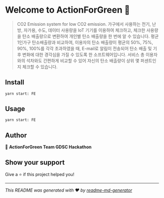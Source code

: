 # Welcome to ActionForGreen 👋

> CO2 Emission system for low CO2 emission.
> 가구에서 사용하는 전기, 난방, 자가용, 수도, 데이터 사용량을 IoT 기기를 이용하여 체크하고, 체크한 사용량을 탄소 배출량으로 변환하여 개인별 탄소 배출량을 한 번에 알 수 있습니다.
> 평균 1인가구 탄소배출량과 비교하여, 이용자의 탄소 배출량이 평균의 50%, 75%, 90%, 100%를 각각 초과하였을 때, E-mail로 알림이 전송되어 탄소 배출 및 기후 변화에 대한 경각심을 가질 수 있도록 한 소프트웨어입니다.
> 서비스 총 이용자와의 석차와도 간편하게 비교할 수 있어 자신의 탄소 배출량이 상위 몇 퍼센트인지 체크할 수 있습니다.
> 


## Install

```sh
yarn start: FE
```

## Usage

```sh
yarn start: FE
```

## Author

👤 **ActionForGreen Team GDSC Hackathon**


## Show your support

Give a ⭐️ if this project helped you!


***
_This README was generated with ❤️ by [readme-md-generator](https://github.com/kefranabg/readme-md-generator)_

